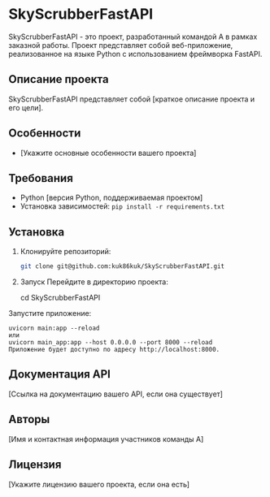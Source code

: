 # SkyScrubberFastAPI

SkyScrubberFastAPI - это проект, разработанный командой А в рамках заказной работы. Проект представляет собой веб-приложение, реализованное на языке Python с использованием фреймворка FastAPI.

## Описание проекта

SkyScrubberFastAPI представляет собой [краткое описание проекта и его цели].

## Особенности

- [Укажите основные особенности вашего проекта]

## Требования

- Python [версия Python, поддерживаемая проектом]
- Установка зависимостей: `pip install -r requirements.txt`

## Установка

1. Клонируйте репозиторий:

   ```bash
   git clone git@github.com:kuk86kuk/SkyScrubberFastAPI.git

2. Запуск
Перейдите в директорию проекта:

   cd SkyScrubberFastAPI

Запустите приложение:

    uvicorn main:app --reload
    или
    uvicorn main_app:app --host 0.0.0.0 --port 8000 --reload
    Приложение будет доступно по адресу http://localhost:8000.

## Документация API
   [Ссылка на документацию вашего API, если она существует]

## Авторы
   [Имя и контактная информация участников команды А]

## Лицензия
   [Укажите лицензию вашего проекта, если она есть]

